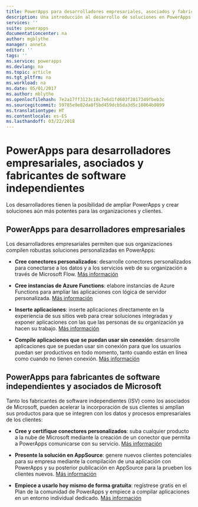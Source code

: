```yaml
---
title: PowerApps para desarrolladores empresariales, asociados y fabricantes de software independientes | Microsoft Docs
description: Una introducción al desarrollo de soluciones en PowerApps.
services: ''
suite: powerapps
documentationcenter: na
author: mgblythe
manager: anneta
editor: ''
tags: ''
ms.service: powerapps
ms.devlang: na
ms.topic: article
ms.tgt_pltfrm: na
ms.workload: na
ms.date: 05/01/2017
ms.author: mblythe
ms.openlocfilehash: 7e2a17ff3123c18c7e6d1fd603f2817349fbeb3c
ms.sourcegitcommit: 59785e9e82da8f5bd459dcb5da3d5c18064b0899
ms.translationtype: HT
ms.contentlocale: es-ES
ms.lasthandoff: 03/22/2018
---
```

# <a name="powerapps-for-enterprise-developers-partners-and-isvs"></a>PowerApps para desarrolladores empresariales, asociados y fabricantes de software independientes

Los desarrolladores tienen la posibilidad de ampliar PowerApps y crear soluciones aún más potentes para las organizaciones y clientes.

## <a name="powerapps-for-enterprise-developers"></a>PowerApps para desarrolladores empresariales

Los desarrolladores empresariales permiten que sus organizaciones compilen robustas soluciones personalizadas en PowerApps:

- **Cree conectores personalizados**: desarrolle conectores personalizados para conectarse a los datos y a los servicios web de su organización a través de Microsoft Flow. [Más información](https://docs.microsoft.com/connectors/custom-connectors/)

- **Cree instancias de Azure Functions**: elabore instancias de Azure Functions para ampliar las aplicaciones con lógica de servidor personalizada. [Más información](https://docs.microsoft.com/azure/azure-functions/functions-powerapps-scenario)

- **Inserte aplicaciones**: inserte aplicaciones directamente en la experiencia de sus sitios web para crear soluciones integradas y exponer aplicaciones con las que las personas de su organización ya hacen su trabajo. [Más información](embed-apps-dev.md)

- **Compile aplicaciones que se puedan usar sin conexión**: desarrolle aplicaciones que se puedan usar sin conexión para que los usuarios puedan ser productivos en todo momento, tanto cuando están en línea como cuando no tienen conexión. [Más información](offline-apps.md)

## <a name="powerapps-for-isvs-and-microsoft-partners"></a>PowerApps para fabricantes de software independientes y asociados de Microsoft

Tanto los fabricantes de software independientes (ISV) como los asociados de Microsoft, pueden acelerar la incorporación de sus clientes si amplían sus productos para que se integren con los datos y procesos empresariales de los clientes:

- **Cree y certifique conectores personalizados**: suba cualquier producto a la nube de Microsoft mediante la creación de un conector que permita a PowerApps comunicarse con su servicio. [Más información](https://docs.microsoft.com/connectors/custom-connectors/submit-certification)

- **Presente la solución en AppSource**: genere nuevos clientes potenciales para su empresa mediante la compilación de una aplicación con PowerApps y su posterior publicación en AppSource para la prueben los clientes nuevos. [Más información](dev-appsource-test-drive.md)

- **Empiece a usarlo hoy mismo de forma gratuita**: regístrese gratis en el Plan de la comunidad de PowerApps y empiece a compilar aplicaciones en un entorno individual dedicado. [Más información](../dev-community-plan.md)